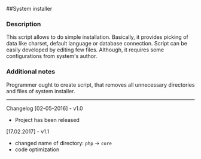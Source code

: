 ##System installer

### Description
This script allows to do simple installation. Basically, it provides picking of data like charset, default language or database connection.
Script can be easily developed by editing few files. Although, it requires some configurations from system's author. 

### Additional notes
Programmer ought to create script, that removes all unnecessary directories and files of system installer.

--------

Changelog
[02-05-2016] - v1.0
+ Project has been released

[17.02.2017] - v1.1
- changed name of directory: `php` -> `core`
- code optimization 